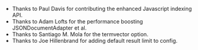
* Thanks to Paul Davis for contributing the enhanced Javascript indexing API.
* Thanks to Adam Lofts for the performance boosting JSONDocumentAdapter et al.
* Thanks to Santiago M. Mola for the termvector option.
* Thanks to Joe Hillenbrand for adding default result limit to config. 
